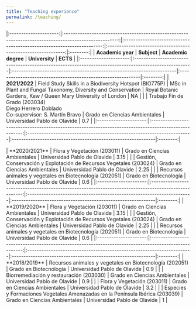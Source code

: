 ```yaml
---
title: "Teaching experience"
permalink: /teaching/
---
```


<style>
        table {
            border-collapse: collapse;
            width: 100%;
        }
        .border-row {
            height: 1px;
            background-color: black; /* Create a black border row */
        }
td, th {
   border: none!important;
}
</style>

|:---------------------:|:-----------------------------------------------------------------------------------------------------:|:---------------------------------------------------------------------:|:------------------------------------------------------------:|:--------:|
| **Academic year**     | **Subject**                                                                                           | **Academic degree**                                                   | **University**                                               | **ECTS** |
|:---------------------:|:------------------------------------------------------------------------------------------------------|:----------------------------------------------------------------------|:-------------------------------------------------------------|:--------:|
| **2021/2022**         | Field Study Skills in a Biodiversity Hotspot (BIO775P)                                                | MSc in Plant and Fungal Taxonomy, Diversity and Conservation          | Royal Botanic Gardens, Kew / Queen Mary University of London | NA       |
|                       | Trabajo Fin de Grado (203034) <br> Diego Herrero Doblado <br> Co-supervisor: S. Martín Bravo          | Grado en Ciencias Ambientales                                         | Universidad Pablo de Olavide                                 | 0.7      |
|:---------------------:|:-----------------------------------------------------------------------------------------------------:|:----------------------------------------------------------------------|:-------------------------------------------------------------|:--------:|
<tr class="border-row"><td colspan="4"></td>
| **2020/2021**         | Flora y Vegetación (203011)                                                                           | Grado en Ciencias Ambientales                                         | Universidad Pablo de Olavide                                 | 3.15     |
|                       | Gestión, Conservación y Explotación de Recursos Vegetales (203024)                                    | Grado en Ciencias Ambientales                                         | Universidad Pablo de Olavide                                 | 2.25     |
|                       | Recursos animales y vegetales en Biotecnología (202051)                                               | Grado en Biotecnología                                                | Universidad Pablo de Olavide                                 | 0.6      |
|:---------------------:|:-----------------------------------------------------------------------------------------------------:|:----------------------------------------------------------------------|:-------------------------------------------------------------|:--------:|
<tr class="border-row"><td colspan="4"></td>
| **2019/2020**         | Flora y Vegetación (203011)                                                                           | Grado en Ciencias Ambientales                                         | Universidad Pablo de Olavide                                 | 3.15     |
|                       | Gestión, Conservación y Explotación de Recursos Vegetales (203024)                                    | Grado en Ciencias Ambientales                                         | Universidad Pablo de Olavide                                 | 2.25     |
|                       | Recursos animales y vegetales en Biotecnología (202051)                                               | Grado en Biotecnología                                                | Universidad Pablo de Olavide                                 | 0.6      |
|:---------------------:|:-----------------------------------------------------------------------------------------------------:|:----------------------------------------------------------------------|:-------------------------------------------------------------|:--------:|
<tr class="border-row"><td colspan="4"></td>
| **2018/2019**         | Recursos animales y vegetales en Biotecnología (202051)                                               | Grado en Biotecnología                                                | Universidad Pablo de Olavide                                 | 0.9      |
|                       | Biorremediación y restauración (203030)                                                               | Grado en Ciencias Ambientales                                         | Universidad Pablo de Olavide                                 | 0.9      |
|                       | Flora y Vegetación (203011)                                                                           | Grado en Ciencias Ambientales                                         | Universidad Pablo de Olavide                                 | 3.2      |
|                       | Especies y Formaciones Vegetales Amenazadas en la Península Ibérica (203039)                          | Grado en Ciencias Ambientales                                         | Universidad Pablo de Olavide                                 | 1        |
